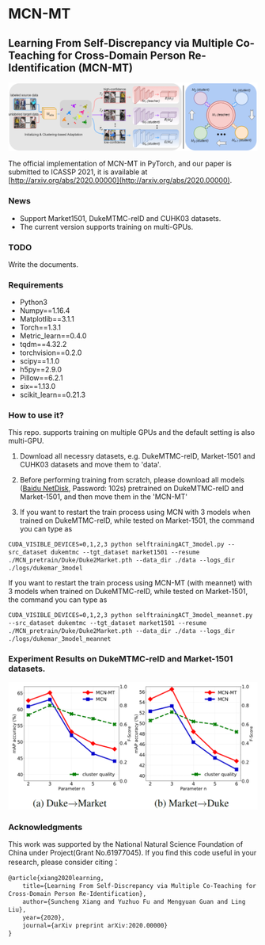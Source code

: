 # MCN-MT

## Learning From Self-Discrepancy via Multiple Co-Teaching for Cross-Domain Person Re-Identification (MCN-MT)

<img src='images/MCN-MT.png'/>

The official implementation of MCN-MT in PyTorch, and our paper is submitted to ICASSP 2021, it is available at [http://arxiv.org/abs/2020.00000](http://arxiv.org/abs/2020.00000).

### News
- Support Market1501, DukeMTMC-reID and CUHK03 datasets.
- The current version supports training on multi-GPUs.


### TODO
Write the documents.

### Requirements
- Python3
- Numpy==1.16.4
- Matplotlib==3.1.1
- Torch==1.3.1
- Metric_learn==0.4.0
- tqdm==4.32.2
- torchvision==0.2.0
- scipy==1.1.0
- h5py==2.9.0
- Pillow==6.2.1
- six==1.13.0
- scikit_learn==0.21.3

### How to use it?
This repo. supports training on multiple GPUs and the default setting is also multi-GPU.

1. Download all necessry datasets, e.g. DukeMTMC-reID, Market-1501 and CUHK03 datasets and move them to 'data'.  

2. Before performing training from scratch, please download all models ([Baidu NetDisk](https://pan.baidu.com/s/1WcjIyvoW8RI-FrEdsnLVgg), Password: 102s) pretrained on DukeMTMC-reID and Market-1501, and then move them in the 'MCN-MT'

3. If you want to restart the train process using MCN with 3 models when trained on DukeMTMC-reID, while tested on Market-1501, the command you can type as
```
CUDA_VISIBLE_DEVICES=0,1,2,3 python selftrainingACT_3model.py --src_dataset dukemtmc --tgt_dataset market1501 --resume ./MCN_pretrain/Duke/Duke2Market.pth --data_dir ./data --logs_dir ./logs/dukemar_3model
```

If you want to restart the train process using MCN-MT (with meannet) with 3 models when trained on DukeMTMC-reID, while tested on Market-1501, the command you can type as
```
CUDA_VISIBLE_DEVICES=0,1,2,3 python selftrainingACT_3model_meannet.py --src_dataset dukemtmc --tgt_dataset market1501 --resume ./MCN_pretrain/Duke/Duke2Market.pth --data_dir ./data --logs_dir ./logs/dukemar_3model_meannet
```

### Experiment Results on DukeMTMC-reID and Market-1501 datasets.
<img src='images/results.png'/>

### Acknowledgments
This work was supported by the National Natural Science Foundation of China under Project(Grant No.61977045).
If you find this code useful in your research, please consider citing：
```
@article{xiang2020learning,
    title={Learning From Self-Discrepancy via Multiple Co-Teaching for Cross-Domain Person Re-Identification},
    author={Suncheng Xiang and Yuzhuo Fu and Mengyuan Guan and Ling Liu},
    year={2020},
    journal={arXiv preprint arXiv:2020.00000}
}
```